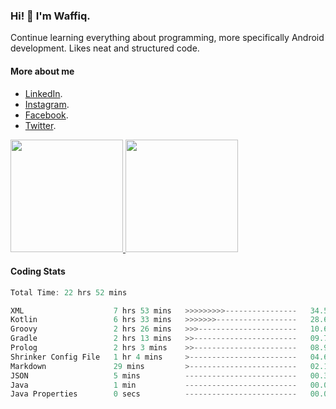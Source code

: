 ### Hi! 👋 I'm Waffiq.

Continue learning everything about programming, more specifically Android development. Likes neat and structured code.

#### More about me 
- [LinkedIn](https://www.linkedin.com/in/waffiqaziz/).
- [Instagram](https://www.instagram.com/waffiqaziz/).
- [Facebook](https://web.facebook.com/WaffiqAziz/).
- [Twitter](https://twitter.com/AzizWaffiq).

<p align="left">
<a href="https://github.com/waffiqaziz">
  <img height="180em" src="https://github-readme-stats-eight-theta.vercel.app/api?username=waffiqaziz&show_icons=true&theme=algolia&include_all_commits=true&count_private=true"/>
  <img height="180em" src="https://github-readme-stats-eight-theta.vercel.app/api/top-langs/?username=waffiqaziz&layout=compact&langs_count=8&theme=algolia"/>
</a>
</p>

#### Coding Stats
<!--START_SECTION:waka-->

```rust
Total Time: 22 hrs 52 mins

XML                    7 hrs 53 mins   >>>>>>>>>----------------   34.53 %
Kotlin                 6 hrs 33 mins   >>>>>>>------------------   28.67 %
Groovy                 2 hrs 26 mins   >>>----------------------   10.66 %
Gradle                 2 hrs 13 mins   >>-----------------------   09.75 %
Prolog                 2 hrs 3 mins    >>-----------------------   08.99 %
Shrinker Config File   1 hr 4 mins     >------------------------   04.68 %
Markdown               29 mins         >------------------------   02.18 %
JSON                   5 mins          -------------------------   00.39 %
Java                   1 min           -------------------------   00.09 %
Java Properties        0 secs          -------------------------   00.05 %
```

<!--END_SECTION:waka-->
